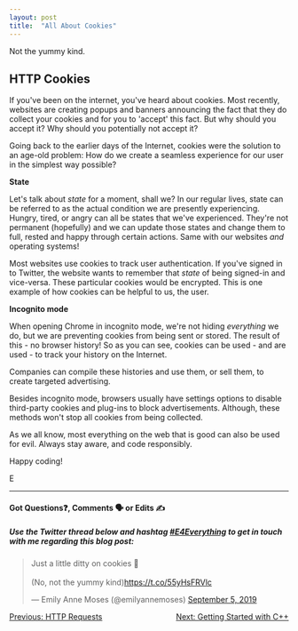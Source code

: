 ```yaml
---
layout: post
title:  "All About Cookies"
---
```


Not the yummy kind.

<h2>HTTP Cookies</h2>

If you've been on the internet, you've heard about cookies. Most recently, websites are creating popups and banners announcing the fact that they do collect your cookies and for you to 'accept' this fact. But why should you accept it? Why should you potentially not accept it?

Going back to the earlier days of the Internet, cookies were the solution to an age-old problem: How do we create a seamless experience for our user in the simplest way possible?

**State**

Let's talk about *state* for a moment, shall we?  In our regular lives, state can be referred to as the actual condition we are presently experiencing. Hungry, tired, or angry can all be states that we've experienced. They're not permanent (hopefully) and we can update those states and change them to full, rested and happy through certain actions. Same with our websites *and* operating systems!

Most websites use cookies to track user authentication. If you've signed in to Twitter, the website wants to remember that *state* of being signed-in and vice-versa. These particular cookies would be encrypted. This is one example of how cookies can be helpful to us, the user.

**Incognito mode**

When opening Chrome in incognito mode, we're not hiding *everything* we do, but we are preventing cookies from being sent or stored. The result of this - no browser history!  So as you can see, cookies can be used - and are used - to track your history on the Internet.

Companies can compile these histories and use them, or sell them, to create targeted advertising.

Besides incognito mode, browsers usually have settings options to disable third-party cookies and plug-ins to block advertisements. Although, these methods won't stop all cookies from being collected.

As we all know, most everything on the web that is good can also be used for evil. Always stay aware, and code responsibly.

Happy coding!

E
<hr>
<h4>Got Questions❓, Comments 🗣 or Edits ✍</h4>
<h5>Use the Twitter thread below and hashtag <a href="https://twitter.com/hashtag/e4everything?f=tweets&vertical=default&lang=en" target="_blank">#E4Everything</a> to get in touch with me regarding this blog post:</h5>

<blockquote class="twitter-tweet"><p lang="en" dir="ltr">Just a little ditty on cookies 🍪<br><br>(No, not the yummy kind)<a href="https://t.co/55yHsFRVlc">https://t.co/55yHsFRVlc</a></p>&mdash; Emily Anne Moses (@emilyannemoses) <a href="https://twitter.com/emilyannemoses/status/1169695396664348672?ref_src=twsrc%5Etfw">September 5, 2019</a></blockquote> <script async src="https://platform.twitter.com/widgets.js" charset="utf-8"></script>

<span><a href="https://emilyannemoses.github.io/blog/2019/08/02/axios-fetch.html" style="float:left;">Previous: HTTP Requests</a><a href="https://emilyannemoses.github.io/blog/2019/10/21/cpp.html" style="float:right;">Next: Getting Started with C++</a></span>